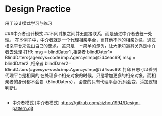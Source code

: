 # Design Practice
用于设计模式学习与练习

###中介者设计模式
##不同对象之间并无直接联系，而是通过中介者去统一处理。
在本例子中，中介者就是一个代理相亲平台，而其他不同的相亲对象，通过相亲平台来说出自己的要求。
这只是一个简单的示例，让大家知道其关系是中介者去处理
打印:
msg = blindDater1 ,相亲者 blindDater1= BlindDaters{agencys=code.imp.AgencysImp@3d4eac69}
msg = blindDater2 ,相亲者 blindDater2= BlindDaters{agencys=code.imp.AgencysImp@3d4eac69}
打印日志可以看到代理平台是相同的
在处理多个相亲对象的时候，只是增加更多的相亲对象，而相亲者的身份都不会变（BlindDaters），
会变的只有代理平台(代码会变，添加逻辑判断)。
##
* 中介者模式
   [中介者模式] https://github.com/qizhou1994/Design-pattern.git
